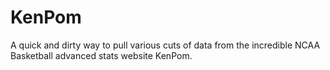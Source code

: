 # KenPom

A quick and dirty way to pull various cuts of data from the incredible NCAA Basketball advanced stats website KenPom.

